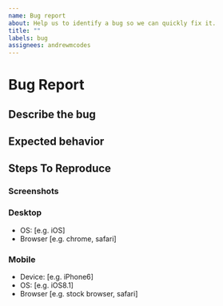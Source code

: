 ```yaml
---
name: Bug report
about: Help us to identify a bug so we can quickly fix it.
title: ""
labels: bug
assignees: andrewmcodes
---
```


# Bug Report

## Describe the bug

<!-- Please provide a clear and concise description of what the bug is. -->

## Expected behavior

<!-- A clear and concise description of what you expected to happen or see. -->

## Steps To Reproduce

<!-- Steps to reproduce the behavior. Please include the link if applicable as well or anything in the console. -->

### Screenshots

<!-- If applicable, add screenshots to help explain your problem. -->

### Desktop

- OS: [e.g. iOS]
- Browser [e.g. chrome, safari]

### Mobile

- Device: [e.g. iPhone6]
- OS: [e.g. iOS8.1]
- Browser [e.g. stock browser, safari]
